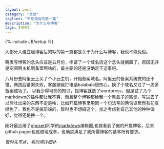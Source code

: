 ```yaml
---
layout: post
category: "其他"
tagline: "不能免俗的第一篇"
description: "为什么写博客"
tags: [博客]
---
```

{% include JB/setup %}

大部分人建立起博客后的写的第一篇都是关于为什么写博客，我也不能免俗。

萌发写博客的念头应该是五月份，申请了一个域名后这个念头就搁置了。原因无非是空间啊主机啊备案啊啥的，最主要的还是没确定干这事吧。

八月份去阿里云上买了个小云主机，开始备案域名。阿里云的备案系统做的还不错，两周后备案失败，客服跟我打电话balabala很热心，换了个域名又过了一周多备案成功了。
以我少得可怜的知识，搭博客就选了wordpress，但是试了几个markdown的插件都让我不爽，而且整个博客都给我一个黑盒子的感觉，写进去了以后吐出来的东西不定是啥，比如开篇博客里用同一个句法写的两句话居然有句变绿色了，我也不是搞前端的，暂时也不想搞这个，加之考虑到自己其他的种种偏好，觉得还是换一个。

刚好最近用了[ghosert](http://www.weibo.com/ghosert)同学的[markdown](http://ghosertblog.github.io/mdeditor/)编辑器,也就看到了他的开篇博客，后来github pages也就顺理成章，也确实满足了我所需博客的基本所有要求。

*暂时先写点，有时间详细补*
